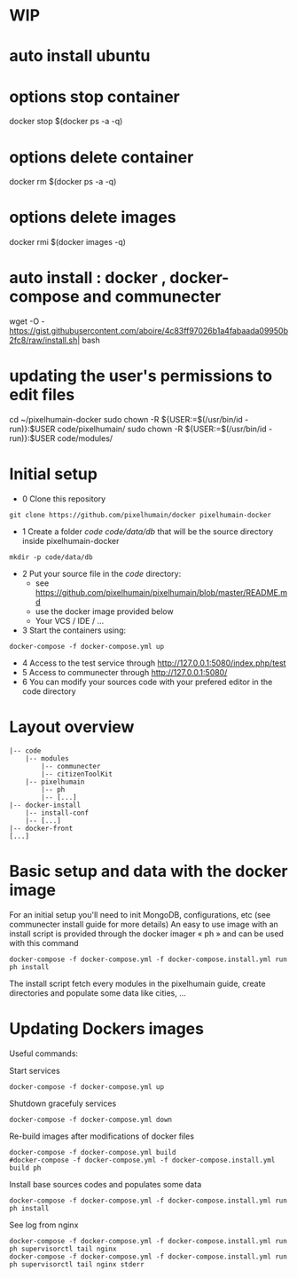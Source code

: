 # WIP

# auto install ubuntu

# options stop container
docker stop $(docker ps -a -q)
# options delete container
docker rm $(docker ps -a -q)
# options delete images
docker rmi $(docker images -q)

# auto install : docker , docker-compose and communecter
wget -O - https://gist.githubusercontent.com/aboire/4c83ff97026b1a4fabaada09950b2fc8/raw/install.sh| bash

# updating the user's permissions to edit files
cd ~/pixelhumain-docker
sudo chown -R ${USER:=$(/usr/bin/id -run)}:$USER code/pixelhumain/
sudo chown -R ${USER:=$(/usr/bin/id -run)}:$USER code/modules/

# Initial setup
* 0 Clone this repository
```
git clone https://github.com/pixelhumain/docker pixelhumain-docker
```
* 1 Create a folder *code* *code/data/db* that will be the source directory inside pixelhumain-docker
```
mkdir -p code/data/db
```
* 2 Put your source file in the *code* directory:
    - see https://github.com/pixelhumain/pixelhumain/blob/master/README.md
    - use the docker image provided below
    - Your VCS / IDE / ...
* 3 Start the containers using:
```
docker-compose -f docker-compose.yml up
```
* 4 Access to the test service through http://127.0.0.1:5080/index.php/test
* 5 Access to communecter through http://127.0.0.1:5080/
* 6 You can modify your sources code with your prefered editor in the code directory

# Layout overview

```
|-- code
    |-- modules
        |-- communecter
        |-- citizenToolKit
    |-- pixelhumain
        |-- ph
        |-- [...]
|-- docker-install
    |-- install-conf
    |-- [...]
|-- docker-front
[...]
```

# Basic setup and data with the docker image
  For an initial setup you'll need to init MongoDB, configurations, etc (see
  communecter install guide for more details)
  An easy to use image with an install script is provided through the docker
  imager « ph » and can be used with this command
```
docker-compose -f docker-compose.yml -f docker-compose.install.yml run ph install
```
  The install script fetch every modules in the pixelhumain guide, create directories
  and populate some data like cities, ...

# Updating Dockers images
Useful commands:

Start services
```
docker-compose -f docker-compose.yml up
```
Shutdown gracefuly services
```
docker-compose -f docker-compose.yml down
```
Re-build images after modifications of docker files
```
docker-compose -f docker-compose.yml build
#docker-compose -f docker-compose.yml -f docker-compose.install.yml build ph
```
Install base sources codes and populates some data
```
docker-compose -f docker-compose.yml -f docker-compose.install.yml run ph install
```
See log from nginx
```
docker-compose -f docker-compose.yml -f docker-compose.install.yml run ph supervisorctl tail nginx
docker-compose -f docker-compose.yml -f docker-compose.install.yml run ph supervisorctl tail nginx stderr
```
